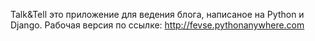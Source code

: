 Talk&Tell это приложение для ведения блога, написаное на Python и Django.
Рабочая версия по ссылке: http://fevse.pythonanywhere.com
